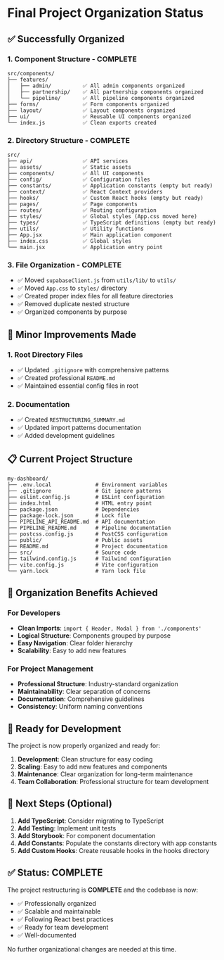 # Final Project Organization Status

## ✅ **Successfully Organized**

### 1. **Component Structure** - COMPLETE
```
src/components/
├── features/
│   ├── admin/          ✅ All admin components organized
│   ├── partnership/    ✅ All partnership components organized
│   └── pipeline/       ✅ All pipeline components organized
├── forms/              ✅ Form components organized
├── layout/             ✅ Layout components organized
├── ui/                 ✅ Reusable UI components organized
└── index.js            ✅ Clean exports created
```

### 2. **Directory Structure** - COMPLETE
```
src/
├── api/                ✅ API services
├── assets/             ✅ Static assets
├── components/         ✅ All UI components
├── config/             ✅ Configuration files
├── constants/          ✅ Application constants (empty but ready)
├── context/            ✅ React Context providers
├── hooks/              ✅ Custom React hooks (empty but ready)
├── pages/              ✅ Page components
├── routes/             ✅ Routing configuration
├── styles/             ✅ Global styles (App.css moved here)
├── types/              ✅ TypeScript definitions (empty but ready)
├── utils/              ✅ Utility functions
├── App.jsx             ✅ Main application component
├── index.css           ✅ Global styles
└── main.jsx            ✅ Application entry point
```

### 3. **File Organization** - COMPLETE
- ✅ Moved `supabaseClient.js` from `utils/lib/` to `utils/`
- ✅ Moved `App.css` to `styles/` directory
- ✅ Created proper index files for all feature directories
- ✅ Removed duplicate nested structure
- ✅ Organized components by purpose

## 🔧 **Minor Improvements Made**

### 1. **Root Directory Files**
- ✅ Updated `.gitignore` with comprehensive patterns
- ✅ Created professional `README.md`
- ✅ Maintained essential config files in root

### 2. **Documentation**
- ✅ Created `RESTRUCTURING_SUMMARY.md`
- ✅ Updated import patterns documentation
- ✅ Added development guidelines

## 📋 **Current Project Structure**

```
my-dashboard/
├── .env.local              # Environment variables
├── .gitignore              # Git ignore patterns
├── eslint.config.js        # ESLint configuration
├── index.html              # HTML entry point
├── package.json            # Dependencies
├── package-lock.json       # Lock file
├── PIPELINE_API_README.md  # API documentation
├── PIPELINE_README.md      # Pipeline documentation
├── postcss.config.js       # PostCSS configuration
├── public/                 # Public assets
├── README.md               # Project documentation
├── src/                    # Source code
├── tailwind.config.js      # Tailwind configuration
├── vite.config.js          # Vite configuration
└── yarn.lock               # Yarn lock file
```

## 🎯 **Organization Benefits Achieved**

### For Developers
- **Clean Imports**: `import { Header, Modal } from './components'`
- **Logical Structure**: Components grouped by purpose
- **Easy Navigation**: Clear folder hierarchy
- **Scalability**: Easy to add new features

### For Project Management
- **Professional Structure**: Industry-standard organization
- **Maintainability**: Clear separation of concerns
- **Documentation**: Comprehensive guidelines
- **Consistency**: Uniform naming conventions

## 🚀 **Ready for Development**

The project is now properly organized and ready for:
1. **Development**: Clean structure for easy coding
2. **Scaling**: Easy to add new features and components
3. **Maintenance**: Clear organization for long-term maintenance
4. **Team Collaboration**: Professional structure for team development

## 📝 **Next Steps (Optional)**

1. **Add TypeScript**: Consider migrating to TypeScript
2. **Add Testing**: Implement unit tests
3. **Add Storybook**: For component documentation
4. **Add Constants**: Populate the constants directory with app constants
5. **Add Custom Hooks**: Create reusable hooks in the hooks directory

## ✅ **Status: COMPLETE**

The project restructuring is **COMPLETE** and the codebase is now:
- ✅ Professionally organized
- ✅ Scalable and maintainable
- ✅ Following React best practices
- ✅ Ready for team development
- ✅ Well-documented

No further organizational changes are needed at this time. 